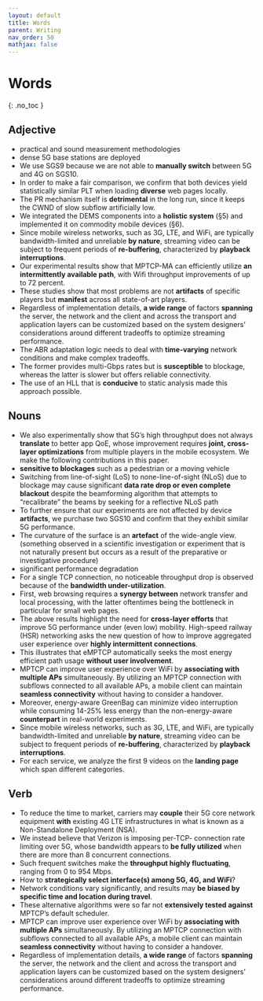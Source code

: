 ```yaml
---
layout: default
title: Words
parent: Writing
nav_order: 50
mathjax: false
---
```


# Words
{: .no_toc }

## Adjective

- practical and sound measurement methodologies
- dense 5G base stations are deployed
- We use SGS9 because we are not able to **manually switch** between 5G and 4G on SGS10.
- In order to make a fair comparison, we confirm that both devices yield statistically similar PLT when loading **diverse** web pages locally.
- The PR mechanism itself is **detrimental** in the long run, since it keeps the CWND of slow subflow artificially low.
- We integrated the DEMS components into a **holistic system** (§5) and implemented it on commodity mobile devices (§6).
- Since mobile wireless networks, such as 3G, LTE, and WiFi, are typically bandwidth-limited and unreliable **by nature**, streaming video can be subject to frequent periods of **re-buffering**, characterized by **playback interruptions**.
- Our experimental results show that MPTCP-MA can efficiently utilize **an intermittently available path**, with Wifi throughput improvements of up to 72 percent.
- These studies show that most problems are not **artifacts** of specific players but **manifest** across all state-of-art players.
- Regardless of implementation details, **a wide range** of factors **spanning** the server, the network and the client and across the transport and application layers can be customized based on the system designers’ considerations around different tradeoffs to optimize streaming performance. 
- The ABR adaptation logic needs to deal with **time-varying** network conditions and make complex tradeoffs.
- The former provides multi-Gbps rates but is **susceptible** to blockage, whereas the latter is slower but offers reliable connectivity. 
- The use of an HLL that is **conducive** to static analysis made this approach possible.

## Nouns

- We also experimentally show that 5G’s high throughput does not always **translate** to better app QoE, whose improvement requires **joint, cross-layer optimizations** from multiple players in the mobile ecosystem. We make the following contributions in this paper.
- **sensitive to blockages** such as a pedestrian or a moving vehicle
- Switching from line-of-sight (LoS) to none-line-of-sight (NLoS) due to blockage may cause significant **data rate drop or even complete blackout** despite the beamforming algorithm that attempts to “recalibrate” the beams by seeking for a reflective NLoS path
- To further ensure that our experiments are not affected by device **artifacts**, we purchase two SGS10 and confirm that they exhibit similar 5G performance. 
- The curvature of the surface is an **artefact** of the wide-angle view. (something observed in a scientific investigation or experiment that is not naturally present but occurs as a result of the preparative or investigative procedure)
- significant performance degradation
- For a single TCP connection, no noticeable throughput drop is observed because of the **bandwidth under-utilization**.
- First, web browsing requires a **synergy between** network transfer and local processing, with the latter oftentimes being the bottleneck in particular for small web pages. 
- The above results highlight the need for **cross-layer efforts** that improve 5G performance under (even low) mobility. 
High-speed railway (HSR) networking asks the new question of how to improve aggregated user experience over **highly intermittent connections**.
- This illustrates that eMPTCP automatically seeks the most energy efficient path usage **without user involvement**.
- MPTCP can improve user experience over WiFi by **associating with multiple APs** simultaneously. By utilizing an MPTCP connection with subflows connected to all available APs, a mobile client can maintain **seamless connectivity** without having to consider a handover.
- Moreover, energy-aware GreenBag can minimize video interruption while consuming 14-25% less energy than the non-energy-aware **counterpart** in real-world experiments.
- Since mobile wireless networks, such as 3G, LTE, and WiFi, are typically bandwidth-limited and unreliable **by nature**, streaming video can be subject to frequent periods of **re-buffering**, characterized by **playback interruptions**.
- For each service, we analyze the first 9 videos on the **landing page** which span different categories. 

## Verb

- To reduce the time to market, carriers may **couple** their 5G core network equipment **with** existing 4G LTE infrastructures in what is known as a Non-Standalone Deployment (NSA). 
- We instead believe that Verizon is imposing per-TCP- connection rate limiting over 5G, whose bandwidth appears to **be fully utilized** when there are more than 8 concurrent connections.
- Such frequent switches make the **throughput highly fluctuating**, ranging from 0 to 954 Mbps.
- How to **strategically select interface(s) among 5G, 4G, and WiFi**? 
- Network conditions vary significantly, and results may **be biased by specific time and location during travel**.
- These alternative algorithms were so far not **extensively tested against** MPTCP’s default scheduler. 
- MPTCP can improve user experience over WiFi by **associating with multiple APs** simultaneously. By utilizing an MPTCP connection with subflows connected to all available APs, a mobile client can maintain **seamless connectivity** without having to consider a handover.
- Regardless of implementation details, **a wide range** of factors **spanning** the server, the network and the client and across the transport and application layers can be customized based on the system designers’ considerations around different tradeoffs to optimize streaming performance. 

  
